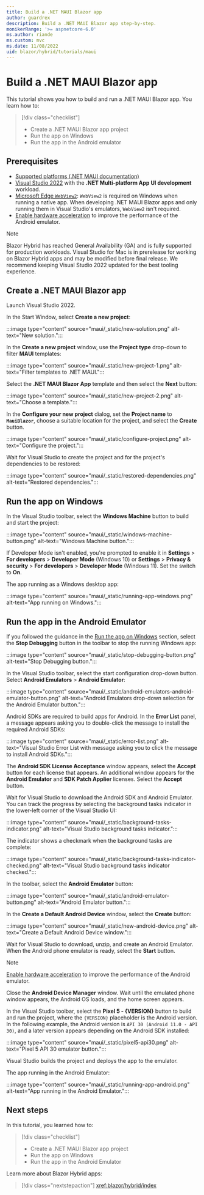 ```yaml
---
title: Build a .NET MAUI Blazor app
author: guardrex
description: Build a .NET MAUI Blazor app step-by-step.
monikerRange: '>= aspnetcore-6.0'
ms.author: riande
ms.custom: mvc
ms.date: 11/08/2022
uid: blazor/hybrid/tutorials/maui
---
```

# Build a .NET MAUI Blazor app

This tutorial shows you how to build and run a .NET MAUI Blazor app. You learn how to:

> [!div class="checklist"]
> * Create a .NET MAUI Blazor app project
> * Run the app on Windows
> * Run the app in the Android emulator

## Prerequisites

* [Supported platforms (.NET MAUI documentation)](/dotnet/maui/supported-platforms)
* [Visual Studio 2022](https://visualstudio.microsoft.com/vs/) with the **.NET Multi-platform App UI development** workload.
* [Microsoft Edge `WebView2`](https://developer.microsoft.com/microsoft-edge/webview2/): `WebView2` is required on Windows when running a native app. When developing .NET MAUI Blazor apps and only running them in Visual Studio's emulators, `WebView2` isn't required.
* [Enable hardware acceleration](/dotnet/maui/android/emulator/hardware-acceleration) to improve the performance of the Android emulator.

> [!NOTE]
> Blazor Hybrid has reached General Availability (GA) and is fully supported for production workloads. Visual Studio for Mac is in prerelease for working on Blazor Hybrid apps and may be modified before final release. We recommend keeping Visual Studio 2022 updated for the best tooling experience.

## Create a .NET MAUI Blazor app

Launch Visual Studio 2022.

In the Start Window, select **Create a new project**:

:::image type="content" source="maui/_static/new-solution.png" alt-text="New solution.":::

In the **Create a new project** window, use the **Project type** drop-down to filter **MAUI** templates:

:::image type="content" source="maui/_static/new-project-1.png" alt-text="Filter templates to .NET MAUI.":::

Select the **.NET MAUI Blazor App** template and then select the **Next** button:

:::image type="content" source="maui/_static/new-project-2.png" alt-text="Choose a template.":::

In the **Configure your new project** dialog, set the **Project name** to **`MauiBlazor`**, choose a suitable location for the project, and select the **Create** button.

:::image type="content" source="maui/_static/configure-project.png" alt-text="Configure the project.":::

Wait for Visual Studio to create the project and for the project's dependencies to be restored:

:::image type="content" source="maui/_static/restored-dependencies.png" alt-text="Restored dependencies.":::

## Run the app on Windows

In the Visual Studio toolbar, select the **Windows Machine** button to build and start the project:

:::image type="content" source="maui/_static/windows-machine-button.png" alt-text="Windows Machine button.":::

If Developer Mode isn't enabled, you're prompted to enable it in **Settings** > **For developers** > **Developer Mode** (Windows 10) or **Settings** > **Privacy & security** > **For developers** > **Developer Mode** (Windows 11). Set the switch to **On**.

The app running as a Windows desktop app:

:::image type="content" source="maui/_static/running-app-windows.png" alt-text="App running on Windows.":::

## Run the app in the Android Emulator

If you followed the guidance in the [Run the app on Windows](#run-the-app-on-windows) section, select the **Stop Debugging** button in the toolbar to stop the running Windows app:

:::image type="content" source="maui/_static/stop-debugging-button.png" alt-text="Stop Debugging button.":::

In the Visual Studio toolbar, select the start configuration drop-down button. Select **Android Emulators** > **Android Emulator**:

:::image type="content" source="maui/_static/android-emulators-android-emulator-button.png" alt-text="Android Emulators drop-down selection for the Android Emulator button.":::

Android SDKs are required to build apps for Android. In the **Error List** panel, a message appears asking you to double-click the message to install the required Android SDKs:

:::image type="content" source="maui/_static/error-list.png" alt-text="Visual Studio Error List with message asking you to click the message to install Android SDKs.":::

The **Android SDK License Acceptance** window appears, select the **Accept** button for each license that appears. An additional window appears for the **Android Emulator** and **SDK Patch Applier** licenses. Select the **Accept** button.

Wait for Visual Studio to download the Android SDK and Android Emulator. You can track the progress by selecting the background tasks indicator in the lower-left corner of the Visual Studio UI:

:::image type="content" source="maui/_static/background-tasks-indicator.png" alt-text="Visual Studio background tasks indicator.":::

The indicator shows a checkmark when the background tasks are complete:

:::image type="content" source="maui/_static/background-tasks-indicator-checked.png" alt-text="Visual Studio background tasks indicator checked.":::

In the toolbar, select the **Android Emulator** button:

:::image type="content" source="maui/_static/android-emulator-button.png" alt-text="Android Emulator button.":::

In the **Create a Default Android Device** window, select the **Create** button:

:::image type="content" source="maui/_static/new-android-device.png" alt-text="Create a Default Android Device window.":::

Wait for Visual Studio to download, unzip, and create an Android Emulator. When the Android phone emulator is ready, select the **Start** button.

> [!NOTE]
> [Enable hardware acceleration](/xamarin/android/get-started/installation/android-emulator/hardware-acceleration) to improve the performance of the Android emulator.

Close the **Android Device Manager** window. Wait until the emulated phone window appears, the Android OS loads, and the home screen appears.

In the Visual Studio toolbar, select the **Pixel 5 - {VERSION}** button to build and run the project, where the `{VERSION}` placeholder is the Android version. In the following example, the Android version is `API 30 (Android 11.0 - API 30)`, and a later version appears depending on the Android SDK installed:

:::image type="content" source="maui/_static/pixel5-api30.png" alt-text="Pixel 5 API 30 emulator button.":::

Visual Studio builds the project and deploys the app to the emulator.

The app running in the Android Emulator:

:::image type="content" source="maui/_static/running-app-android.png" alt-text="App running in the Android Emulator.":::

## Next steps

In this tutorial, you learned how to:

> [!div class="checklist"]
> * Create a .NET MAUI Blazor app project
> * Run the app on Windows
> * Run the app in the Android Emulator

Learn more about Blazor Hybrid apps:

> [!div class="nextstepaction"]
> <xref:blazor/hybrid/index>
